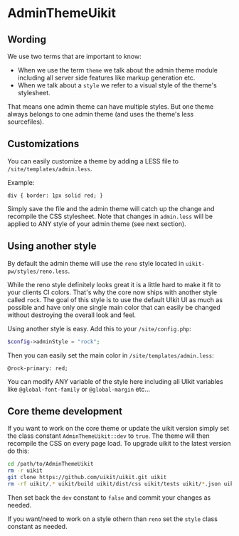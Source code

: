 # AdminThemeUikit

## Wording

We use two terms that are important to know:

* When we use the term `theme` we talk about the admin theme module including all server side features like markup generation etc.
* When we talk about a `style` we refer to a visual style of the theme's stylesheet.

That means one admin theme can have multiple styles. But one theme always belongs to one admin theme (and uses the theme's less sourcefiles).

## Customizations

You can easily customize a theme by adding a LESS file to `/site/templates/admin.less`.

Example:

```less
div { border: 1px solid red; }
```

Simply save the file and the admin theme will catch up the change and recompile the CSS stylesheet. Note that changes in `admin.less` will be applied to ANY style of your admin theme (see next section).

## Using another style

By default the admin theme will use the `reno` style located in `uikit-pw/styles/reno.less`.

While the reno style definitely looks great it is a little hard to make it fit to your clients CI colors. That's why the core now ships with another style called `rock`. The goal of this style is to use the default UIkit UI as much as possible and have only one single main color that can easily be changed without destroying the overall look and feel.

Using another style is easy. Add this to your `/site/config.php`:

```php
$config->adminStyle = "rock";
```

Then you can easily set the main color in `/site/templates/admin.less`:

```less
@rock-primary: red;
```

You can modify ANY variable of the style here including all UIkit variables like `@global-font-family` or `@global-margin` etc...

## Core theme development

If you want to work on the core theme or update the uikit version simply set the class constant `AdminThemeUikit::dev` to `true`. The theme will then recompile the CSS on every page load. To upgrade uikit to the latest version do this:

```sh
cd /path/to/AdminThemeUikit
rm -r uikit
git clone https://github.com/uikit/uikit.git uikit
rm -rf uikit/.* uikit/build uikit/dist/css uikit/tests uikit/*.json uikit/*.lock uikit/*.md
```

Then set back the `dev` constant to `false` and commit your changes as needed.

If you want/need to work on a style othern than `reno` set the `style` class constant as needed.
